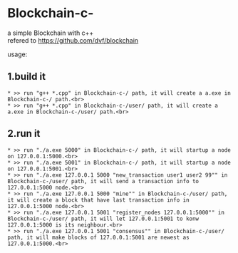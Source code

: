 # Blockchain-c-
a simple Blockchain with c++<br>
refered to https://github.com/dvf/blockchain

usage:

## 1.build it
    * >> run "g++ *.cpp" in Blockchain-c-/ path, it will create a a.exe in Blockchain-c-/ path.<br>
    * >> run "g++ *.cpp" in Blockchain-c-/user/ path, it will create a a.exe in Blockchain-c-/user/ path.<br>

## 2.run it
    * >> run "./a.exe 5000" in Blockchain-c-/ path, it will startup a node on 127.0.0.1:5000.<br>
    * >> run "./a.exe 5001" in Blockchain-c-/ path, it will startup a node on 127.0.0.1:5001.<br>
    * >> run "./a.exe 127.0.0.1 5000 "new_transaction user1 user2 99"" in Blockchain-c-/user/ path, it will send a transaction info to 127.0.0.1:5000 node.<br>
    * >> run "./a.exe 127.0.0.1 5000 "mine"" in Blockchain-c-/user/ path, it will create a block that have last transaction info in 127.0.0.1:5000 node.<br>
    * >> run "./a.exe 127.0.0.1 5001 "register_nodes 127.0.0.1:5000"" in Blockchain-c-/user/ path, it will let 127.0.0.1:5001 to konw 127.0.0.1:5000 is its neighbour.<br>
    * >> run "./a.exe 127.0.0.1 5001 "consensus"" in Blockchain-c-/user/ path, it will make blocks of 127.0.0.1:5001 are newest as 127.0.0.1:5000.<br>
    
